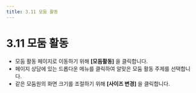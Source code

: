 ```yaml
---
title: 3.11 모둠 활동
---
```


# 3.11 모둠 활동

- 모둠 활동 페이지로 이동하기 위해 **\[모둠활동]** 을 클릭합니다.
- 페이지 상담에 있는 드롭다운 메뉴를 클릭하여 알맞은 모둠 활동 주제를 선택합니다.
- 같은 모둠원의 화면 크기를 조절하기 위해 **\[사이즈 변경]** 을 클릭합니다.
